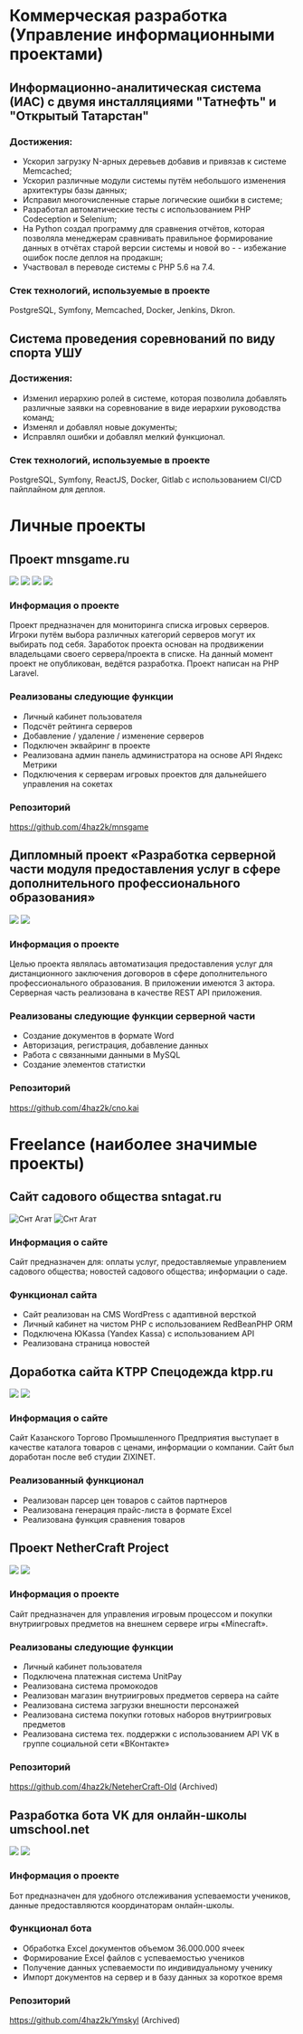 # Коммерческая разработка (Управление информационными проектами)
## Информационно-аналитическая система (ИАС) с двумя инсталляциями "Татнефть" и "Открытый Татарстан"
### Достижения:
- Ускорил загрузку N-арных деревьев добавив и привязав к системе Memcached;
- Ускорил различные модули системы путём небольшого изменения архитектуры базы данных;
- Исправил многочисленные старые логические ошибки в системе;
- Разработал автоматические тесты с использованием PHP Codeception и Selenium;
- На Python создал программу для сравнения отчётов, которая позволяла менеджерам сравнивать правильное формирование данных в отчётах старой версии системы и новой во - - избежание ошибок после деплоя на продакшн;
- Участвовал в переводе системы с PHP 5.6 на 7.4.

### Стек технологий, используемые в проекте
PostgreSQL, Symfony, Memcached, Docker, Jenkins, Dkron.

## Cистема проведения соревнований по виду спорта УШУ
### Достижения:
- Изменил иерархию ролей в системе, которая позволила добавлять различные заявки на соревнование в виде иерархии руководства команд;
- Изменял и добавлял новые документы;
- Исправлял ошибки и добавлял мелкий функционал.

### Стек технологий, используемые в проекте
PostgreSQL, Symfony, ReactJS, Docker, Gitlab c использованием CI/CD пайплайном для деплоя.

# Личные проекты
## Проект mnsgame.ru
![](https://github.com/4haz2k/portfolio/blob/e1d51f02f7e160be4475fd41314ccc51b71e63d6/mns-1.png)
![](https://github.com/4haz2k/portfolio/blob/e1d51f02f7e160be4475fd41314ccc51b71e63d6/mns-2.png)
![](https://github.com/4haz2k/portfolio/blob/e1d51f02f7e160be4475fd41314ccc51b71e63d6/mns-3.png)
![](https://github.com/4haz2k/portfolio/blob/e1d51f02f7e160be4475fd41314ccc51b71e63d6/mns-4.png)
### Информация о проекте
Проект предназначен для мониторинга списка игровых серверов. Игроки путём выбора различных категорий серверов могут их выбирать под себя. Заработок проекта основан на продвижении владельцами своего сервера/проекта в списке. На данный момент проект не опубликован, ведётся разработка. Проект написан на PHP Laravel.
### Реализованы следующие функции
-	Личный кабинет пользователя
-	Подсчёт рейтинга серверов
-	Добавление / удаление / изменение серверов
-	Подключен эквайринг в проекте
-	Реализована админ панель администратора на основе API Яндекс Метрики 
- 	Подключения к серверам игровых проектов для дальнейшего управления на сокетах
### Репозиторий
https://github.com/4haz2k/mnsgame
## Дипломный проект «Разработка серверной части модуля предоставления услуг в сфере дополнительного профессионального образования» 
![](https://github.com/4haz2k/portfolio/blob/77b748e69cd17aec9a1478b3abac777f8dbd3f9f/cno-1.png)
![](https://github.com/4haz2k/portfolio/blob/77b748e69cd17aec9a1478b3abac777f8dbd3f9f/cno-2.png)
### Информация о проекте
Целью проекта являлась автоматизация предоставления услуг для дистанционного заключения договоров в сфере дополнительного профессионального образования. В приложении имеются 3 актора. Серверная часть реализована в качестве REST API приложения.
### Реализованы следующие функции серверной части
-	Создание документов в формате Word
-	Авторизация, регистрация, добавление данных
-	Работа с связанными данными в MySQL
-	Создание элементов статистки

### Репозиторий
https://github.com/4haz2k/cno.kai

# Freelance (наиболее значимые проекты)
## Сайт садового общества sntagat.ru
![Снт Агат](https://github.com/4haz2k/portfolio/blob/e1d51f02f7e160be4475fd41314ccc51b71e63d6/sntagat-1.png)
![Снт Агат](https://github.com/4haz2k/portfolio/blob/e1d51f02f7e160be4475fd41314ccc51b71e63d6/sntagat-2.png)
### Информация о сайте
  Сайт предназначен для: оплаты услуг, предоставляемые управлением садового общества; новостей садового общества; информации о саде.
### Функционал сайта
-	Сайт реализован на CMS WordPress с адаптивной версткой
-	Личный кабинет на чистом PHP с использованием RedBeanPHP ORM
-	Подключена ЮKassa (Yandex Kassa) с использованием API
-	Реализована страница новостей 
	
## Доработка сайта KTPP Спецодежда ktpp.ru
![](https://github.com/4haz2k/portfolio/blob/e1d51f02f7e160be4475fd41314ccc51b71e63d6/ktpp-1.png)
![](https://github.com/4haz2k/portfolio/blob/e1d51f02f7e160be4475fd41314ccc51b71e63d6/ktpp-2.png)
### Информация о сайте
Сайт Казанского Торгово Промышленного Предприятия выступает в качестве каталога товаров с ценами, информации о компании. Сайт был доработан после веб студии ZIXINET.
### Реализованный функционал
-	Реализован парсер цен товаров с сайтов партнеров
-	Реализована генерация прайс-листа в формате Excel
-	Реализована функция сравнения товаров 

## Проект NetherCraft Project
![](https://github.com/4haz2k/portfolio/blob/e1d51f02f7e160be4475fd41314ccc51b71e63d6/ncp-1.png)
![](https://github.com/4haz2k/portfolio/blob/e1d51f02f7e160be4475fd41314ccc51b71e63d6/ncp-2.png)
### Информация о проекте
Сайт предназначен для управления игровым процессом и покупки внутриигровых предметов на внешнем сервере игры «Minecraft». 
### Реализованы следующие функции
-	Личный кабинет пользователя
-	Подключена платежная система UnitPay
-	Реализована система промокодов
-	Реализован магазин внутриигровых предметов сервера на сайте
-	Реализована система загрузки внешности персонажей
-	Реализована система покупки готовых наборов внутриигровых предметов
-	Реализована система тех. поддержки с использованием API VK в группе социальной сети «ВКонтакте»
### Репозиторий
https://github.com/4haz2k/NeteherCraft-Old (Archived)
## Разработка бота VK для онлайн-школы umschool.net
![](https://github.com/4haz2k/portfolio/blob/e1d51f02f7e160be4475fd41314ccc51b71e63d6/umschool-1.png)
![](https://github.com/4haz2k/portfolio/blob/e1d51f02f7e160be4475fd41314ccc51b71e63d6/umschool-2.png)
### Информация о проекте
Бот предназначен для удобного отслеживания успеваемости учеников, данные предоставляются координаторам онлайн-школы.  
### Функционал бота
-	Обработка Excel документов объемом 36.000.000 ячеек
-	Формирование Excel файлов с успеваемостью учеников
-	Получение данных успеваемости по индивидуальному ученику  
-	Импорт документов на сервер и в базу данных за короткое время 
### Репозиторий
https://github.com/4haz2k/Ymskyl (Archived)
